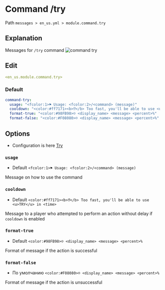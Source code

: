 # Command /try
Path `messages > en_us.yml > module.command.try`

## Explanation
Messages for `/try` command
![command try](/commandtry.png)

## Edit
```yaml
<en_us.module.command.try>
```

### Default
```yaml
command-try:
  usage: "<fcolor:1>⚑ Usage: <fcolor:2>/<command> (message)"
  cooldown: "<color:#ff7171><b>⁉</b> Too fast, you'll be able to use <u>TRY</u> in <time>"
  format-true: "<color:#98FB98>☺ <display_name> <message> <percent>%"
  format-false: "<color:#F08080>☹ <display_name> <message> <percent>%"
```

## Options

- Configuration is here [Try](/en/config/module/command/command-try/)

### `usage`
- Default `<fcolor:1>⚑ Usage: <fcolor:2>/<command> (message)`

Message on how to use the command

### `cooldown`
- Default `<color:#ff7171><b>⁉</b> Too fast, you'll be able to use <u>TRY</u> in <time>`

Message to a player who attempted to perform an action without delay if `cooldown` is enabled

### `format-true`
- Default `<color:#98FB98>☺ <display_name> <message> <percent>%`

Format of message if the action is successful

### `format-false`
- По умолчанию `<color:#F08080>☹ <display_name> <message> <percent>%`

Format of message if the action is unsuccessful


